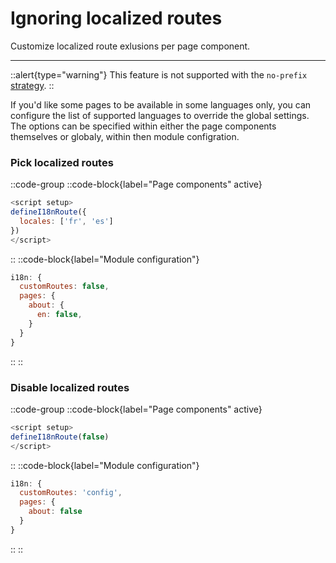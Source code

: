 # Ignoring localized routes

Customize localized route exlusions per page component.

---

::alert{type="warning"}
This feature is not supported with the `no-prefix` [strategy](/guide/routing-strategies).
::

If you'd like some pages to be available in some languages only, you can configure the list of supported languages to override the global settings. The options can be specified within either the page components themselves or globaly, within then module configration.

### Pick localized routes

::code-group
  ::code-block{label="Page components" active}
  ```js {}[pages/about.vue]
  <script setup>
  defineI18nRoute({
    locales: ['fr', 'es']
  })
  </script>
  ```
  ::
  ::code-block{label="Module configuration"}
  ```js {}[nuxt.config.js]
  i18n: {
    customRoutes: false,
    pages: {
      about: {
        en: false,
      }
    }
  }
  ```
  ::
::

### Disable localized routes

::code-group
  ::code-block{label="Page components" active}
  ```js {}[pages/about.vue]
  <script setup>
  defineI18nRoute(false)
  </script>
  ```
  ::
  ::code-block{label="Module configuration"}
  ```js {}[nuxt.config.js]
  i18n: {
    customRoutes: 'config',
    pages: {
      about: false
    }
  }
  ```
  ::
::
